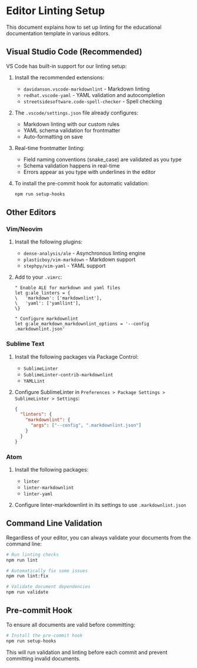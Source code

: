 # Editor Linting Setup

This document explains how to set up linting for the educational documentation template in various editors.

## Visual Studio Code (Recommended)

VS Code has built-in support for our linting setup:

1. Install the recommended extensions:
   - `davidanson.vscode-markdownlint` - Markdown linting
   - `redhat.vscode-yaml` - YAML validation and autocompletion
   - `streetsidesoftware.code-spell-checker` - Spell checking

2. The `.vscode/settings.json` file already configures:
   - Markdown linting with our custom rules
   - YAML schema validation for frontmatter
   - Auto-formatting on save

3. Real-time frontmatter linting:
   - Field naming conventions (snake_case) are validated as you type
   - Schema validation happens in real-time
   - Errors appear as you type with underlines in the editor

4. To install the pre-commit hook for automatic validation:
   ```bash
   npm run setup-hooks
   ```

## Other Editors

### Vim/Neovim

1. Install the following plugins:
   - `dense-analysis/ale` - Asynchronous linting engine
   - `plasticboy/vim-markdown` - Markdown support
   - `stephpy/vim-yaml` - YAML support

2. Add to your `.vimrc`:
   ```vim
   " Enable ALE for markdown and yaml files
   let g:ale_linters = {
   \   'markdown': ['markdownlint'],
   \   'yaml': ['yamllint'],
   \}
   
   " Configure markdownlint
   let g:ale_markdown_markdownlint_options = '--config .markdownlint.json'
   ```

### Sublime Text

1. Install the following packages via Package Control:
   - `SublimeLinter`
   - `SublimeLinter-contrib-markdownlint`
   - `YAMLLint`

2. Configure SublimeLinter in `Preferences > Package Settings > SublimeLinter > Settings`:
   ```json
   {
     "linters": {
       "markdownlint": {
         "args": ["--config", ".markdownlint.json"]
       }
     }
   }
   ```

### Atom

1. Install the following packages:
   - `linter`
   - `linter-markdownlint`
   - `linter-yaml`

2. Configure linter-markdownlint in its settings to use `.markdownlint.json`

## Command Line Validation

Regardless of your editor, you can always validate your documents from the command line:

```bash
# Run linting checks
npm run lint

# Automatically fix some issues
npm run lint:fix

# Validate document dependencies
npm run validate
```

## Pre-commit Hook

To ensure all documents are valid before committing:

```bash
# Install the pre-commit hook
npm run setup-hooks
```

This will run validation and linting before each commit and prevent committing invalid documents.